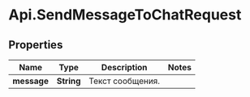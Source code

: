 # Api.SendMessageToChatRequest

## Properties

Name | Type | Description | Notes
------------ | ------------- | ------------- | -------------
**message** | **String** | Текст сообщения. | 


